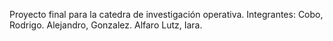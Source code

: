Proyecto final para la catedra de investigación operativa.
Integrantes:
Cobo, Rodrigo.
Alejandro, Gonzalez.
Alfaro Lutz, Iara.
